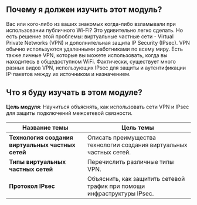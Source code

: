 <!-- 8.0.1 -->
## Почему я должен изучить этот модуль?

Вас или кого-либо из ваших знакомых когда-либо взламывали при использовании публичного Wi-Fi? Это удивительно легко сделать. Но есть решение этой проблемы: виртуальные частные сети - Virtual Private Networks (VPN) и дополнительная защита IP Security (IPsec). VPN обычно используются удаленными работниками по всему миру. Есть также личные VPN, которые вы можете использовать, когда вы находитесь в общедоступном WiFi. Фактически, существует много разных видов VPN, использующих IPsec для защиты и аутентификации IP-пакетов между их источником и назначением.

<!-- 8.0.2 -->
## Что я буду изучать в этом модуле?

**Цель модуля**: Научиться объяснять, как использовать сети VPN и IPsec для защиты подключений межсетевой связности.

| Название темы | Цель темы |
| --- | --- |
| **Технология создания виртуальных частных сетей** | Описать преимущества технологии создания виртуальных частных сетей. |
| **Типы виртуальных частных сетей** | Перечислить различные типы VPN. |
| **Протокол IPsec** | Объяснить, как защитить сетевой трафик при помощи инфраструктуры IPsec. |

